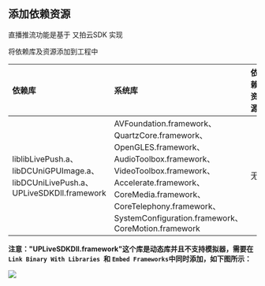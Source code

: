 ## 添加依赖资源

直播推流功能是基于 又拍云SDK 实现

将依赖库及资源添加到工程中

|依赖库|系统库|依赖资源|
|:--|:--|:--|
|liblibLivePush.a、libDCUniGPUImage.a、libDCUniLivePush.a、UPLiveSDKDll.framework|AVFoundation.framework、QuartzCore.framework、OpenGLES.framework、AudioToolbox.framework、VideoToolbox.framework、Accelerate.framework、CoreMedia.framework、CoreTelephony.framework、SystemConfiguration.framework、CoreMotion.framework|无|

**注意："UPLiveSDKDll.framework"这个库是动态库并且不支持模拟器，需要在 `Link Binary With Libraries `和 `Embed Frameworks`中同时添加，如下图所示：**

![](https://ask.dcloud.net.cn/uploads/article/20181217/048ea429c171d09a4b46fdbd67f9ae84.png)